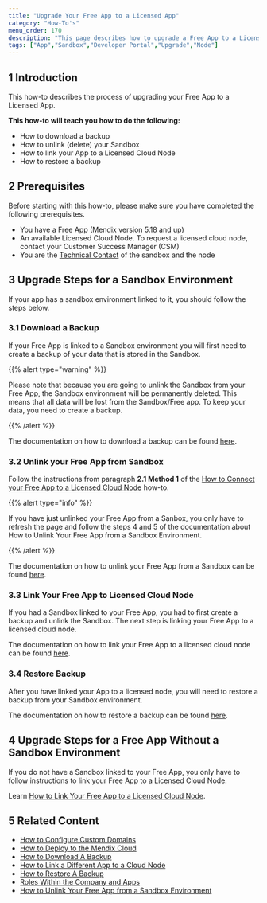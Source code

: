 ```yaml
---
title: "Upgrade Your Free App to a Licensed App"
category: "How-To's"
menu_order: 170
description: "This page describes how to upgrade a Free App to a Licensed App."
tags: ["App","Sandbox","Developer Portal","Upgrade","Node"]
---
```


## 1 Introduction

This how-to describes the process of upgrading your Free App to a Licensed App.

**This how-to will teach you how to do the following:**

*   How to download a backup
*   How to unlink (delete) your Sandbox
*   How to link your App to a Licensed Cloud Node
*   How to restore a backup

## 2 Prerequisites

Before starting with this how-to, please make sure you have completed the following prerequisites.

*   You have a Free App (Mendix version 5.18 and up)
*   An available Licensed Cloud Node. To request a licensed cloud node, contact your Customer Success Manager (CSM)
*   You are the [Technical Contact](/developerportal/general/technical-contact) of the sandbox and the node

## 3 Upgrade Steps for a Sandbox Environment

If your app has a sandbox environment linked to it, you should follow the steps below.

### 3.1 Download a Backup

If your Free App is linked to a Sandbox environment you will first need to create a backup of your data that is stored in the Sandbox.

{{% alert type="warning" %}}

Please note that because you are going to unlink the Sandbox from your Free App, the Sandbox environment will be permanently deleted. This means that all data will be lost from the Sandbox/Free app. To keep your data, you need to create a backup.

{{% /alert %}}

The documentation on how to download a backup can be found [here](how-to-download-a-backup).

### 3.2 Unlink your Free App from Sandbox

Follow the instructions from paragraph **2.1 Method 1** of the [How to Connect your Free App to a Licensed Cloud Node](how-to-link-app-to-node) how-to.

{{% alert type="info" %}}

If you have just unlinked your Free App from a Sanbox, you only have to refresh the page and follow the steps 4 and 5 of the documentation about How to Unlink Your Free App from a Sandbox Environment.

{{% /alert %}}

The documentation on how to unlink your Free App from a Sandbox can be found [here](how-to-unlink-sandbox).

### 3.3 Link Your Free App to Licensed Cloud Node

If you had a Sandbox linked to your Free App, you had to first create a backup and unlink the Sandbox. The next step is linking your Free App to a licensed cloud node.

The documentation on how to link your Free App to a licensed cloud node can be found [here](how-to-link-app-to-node).

### 3.4 Restore Backup

After you have linked your App to a licensed node, you will need to restore a backup from your Sandbox environment.

The documentation on how to restore a backup can be found [here](how-to-restore-a-backup).

## 4 Upgrade Steps for a Free App Without a Sandbox Environment

If you do not have a Sandbox linked to your Free App, you only have to follow instructions to link your Free App to a Licensed Cloud Node.

Learn [How to Link Your Free App to a Licensed Cloud Node](how-to-link-app-to-node).

## 5 Related Content

* [How to Configure Custom Domains](custom-domains)
* [How to Deploy to the Mendix Cloud](deploying-to-the-cloud)
* [How to Download A Backup](how-to-download-a-backup)
* [How to Link a Different App to a Cloud Node](how-to-link-a-different-app-to-a-node)
* [How to Restore A Backup](how-to-restore-a-backup)
* [Roles Within the Company and Apps](/developerportal/general/company-app-roles)
* [How to Unlink Your Free App from a Sandbox Environment](how-to-unlink-sandbox)
